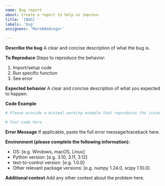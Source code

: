 ```yaml
---
name: Bug report
about: Create a report to help us improve
title: '[BUG] '
labels: 'bug'
assignees: 'MarekWadinger'

---
```


**Describe the bug**
A clear and concise description of what the bug is.

**To Reproduce**
Steps to reproduce the behavior:

1. Import/setup code
2. Run specific function
3. See error

**Expected behavior**
A clear and concise description of what you expected to happen.

**Code Example**

```python
# Please provide a minimal working example that reproduces the issue

# Your code here
```

**Error Message**
If applicable, paste the full error message/traceback here.

**Environment (please complete the following information):**

- OS: [e.g. Windows, macOS, Linux]
- Python version: [e.g. 3.10, 3.11, 3.12]
- text-to-control version: [e.g. 1.0.0]
- Other relevant package versions: [e.g. numpy 1.24.0, scipy 1.10.0]

**Additional context**
Add any other context about the problem here.
